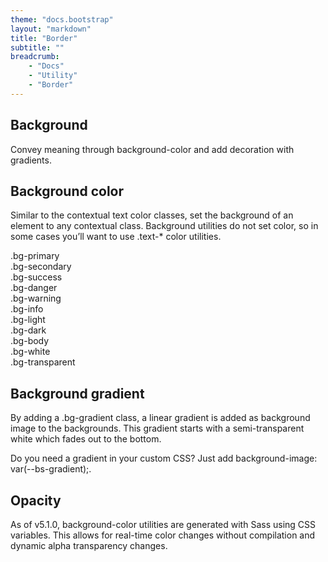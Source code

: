 ```yaml
---
theme: "docs.bootstrap"
layout: "markdown"
title: "Border"
subtitle: ""
breadcrumb:
    - "Docs"
    - "Utility"
    - "Border"
---
```


## Background
Convey meaning through background-color and add decoration with gradients.


## Background color
Similar to the contextual text color classes, set the background of an element to any contextual class. Background utilities do not set color, so in some cases you’ll want to use .text-* color utilities.

<div class="p-3 mb-2 bg-primary text-white">.bg-primary</div>
<div class="p-3 mb-2 bg-secondary text-white">.bg-secondary</div>
<div class="p-3 mb-2 bg-success text-white">.bg-success</div>
<div class="p-3 mb-2 bg-danger text-white">.bg-danger</div>
<div class="p-3 mb-2 bg-warning text-dark">.bg-warning</div>
<div class="p-3 mb-2 bg-info text-dark">.bg-info</div>
<div class="p-3 mb-2 bg-light text-dark">.bg-light</div>
<div class="p-3 mb-2 bg-dark text-white">.bg-dark</div>
<div class="p-3 mb-2 bg-body text-dark">.bg-body</div>
<div class="p-3 mb-2 bg-white text-dark">.bg-white</div>
<div class="p-3 mb-2 bg-transparent text-dark">.bg-transparent</div>


## Background gradient
By adding a .bg-gradient class, a linear gradient is added as background image to the backgrounds. This gradient starts with a semi-transparent white which fades out to the bottom.

Do you need a gradient in your custom CSS? Just add background-image: var(--bs-gradient);.


## Opacity
As of v5.1.0, background-color utilities are generated with Sass using CSS variables. This allows for real-time color changes without compilation and dynamic alpha transparency changes.

